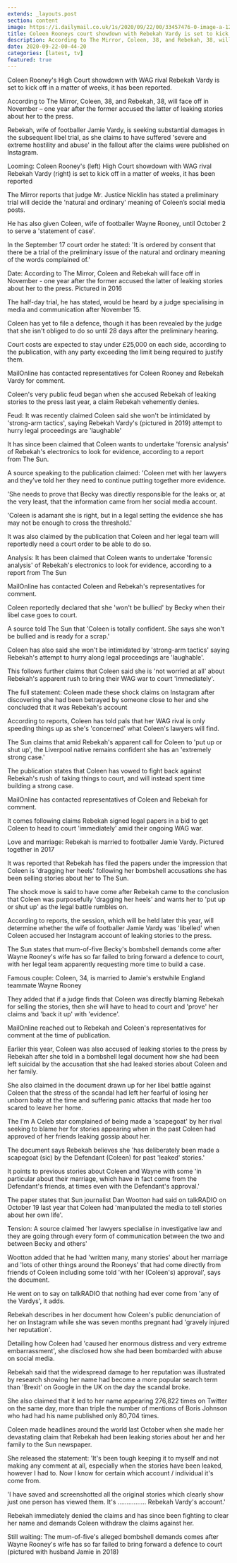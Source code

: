 ```yaml
---
extends: _layouts.post
section: content
image: https://i.dailymail.co.uk/1s/2020/09/22/00/33457476-0-image-a-126_1600731416329.jpg 
title: Coleen Rooneys court showdown with Rebekah Vardy is set to kick off in WEEKS 
description: According to The Mirror, Coleen, 38, and Rebekah, 38, will face off in November - one year after the former accused the latter of leaking stories about her to the press. 
date: 2020-09-22-00-44-20 
categories: [latest, tv] 
featured: true 
--- 
```

Coleen Rooney's High Court showdown with WAG rival Rebekah Vardy is set to kick off in a matter of weeks, it has been reported.

According to The Mirror, Coleen, 38, and Rebekah, 38, will face off in November – one year after the former accused the latter of leaking stories about her to the press.

Rebekah, wife of footballer Jamie Vardy, is seeking substantial damages in the subsequent libel trial, as she claims to have suffered 'severe and extreme hostility and abuse' in the fallout after the claims were published on Instagram.

Looming: Coleen Rooney's (left) High Court showdown with WAG rival Rebekah Vardy (right) is set to kick off in a matter of weeks, it has been reported

The Mirror reports that judge Mr. Justice Nicklin has stated a preliminary trial will decide the 'natural and ordinary' meaning of Coleen’s social media posts.

He has also given Coleen, wife of footballer Wayne Rooney, until October 2 to serve a 'statement of case'.

In the September 17 court order he stated: 'It is ordered by consent that there be a trial of the preliminary issue of the natural and ordinary meaning of the words complained of.'

Date: According to The Mirror, Coleen and Rebekah will face off in November - one year after the former accused the latter of leaking stories about her to the press. Pictured in 2016

The half-day trial, he has stated, would be heard by a judge specialising in media and communication after November 15.

Coleen has yet to file a defence, though it has been revealed by the judge that she isn't obliged to do so until 28 days after the preliminary hearing.

Court costs are expected to stay under £25,000 on each side, according to the publication, with any party exceeding the limit being required to justify them.

MailOnline has contacted representatives for Coleen Rooney and Rebekah Vardy for comment. 

Coleen's very public feud began when she accused Rebekah of leaking stories to the press last year, a claim Rebekah vehemently denies.  

Feud: It was recently claimed Coleen said she won't be intimidated by 'strong-arm tactics', saying Rebekah Vardy's (pictured in 2019) attempt to hurry legal proceedings are 'laughable'

It has since been claimed that Coleen wants to undertake 'forensic analysis' of Rebekah's electronics to look for evidence, according to a report from The Sun.

A source speaking to the publication claimed: 'Coleen met with her lawyers and they’ve told her they need to continue putting together more evidence.

'She needs to prove that Becky was directly responsible for the leaks or, at the very least, that the information came from her social media account.  

'Coleen is adamant she is right, but in a legal setting the evidence she has may not be enough to cross the threshold.'  

It was also claimed by the publication that Coleen and her legal team will reportedly need a court order to be able to do so.

Analysis: It has been claimed that Coleen wants to undertake 'forensic analysis' of Rebekah's electronics to look for evidence, according to a report from The Sun

MailOnline has contacted Coleen and Rebekah's representatives for comment.  

Coleen reportedly declared that she 'won't be bullied' by Becky when their libel case goes to court.

A source told The Sun that 'Coleen is totally confident. She says she won't be bullied and is ready for a scrap.'   

Coleen has also said she won't be intimidated by 'strong-arm tactics' saying Rebekah's attempt to hurry along legal proceedings are 'laughable'.

This follows further claims that Coleen said she is 'not worried at all' about Rebekah's apparent rush to bring their WAG war to court 'immediately'.  

The full statement: Coleen made these shock claims on Instagram after discovering she had been betrayed by someone close to her and she concluded that it was Rebekah's account

According to reports, Coleen has told pals that her WAG rival is only speeding things up as she's 'concerned' what Coleen's lawyers will find. 

The Sun claims that amid Rebekah's apparent call for Coleen to 'put up or shut up', the Liverpool native remains confident she has an 'extremely strong case.'   

The publication states that Coleen has vowed to fight back against Rebekah's rush of taking things to court, and will instead spent time building a strong case. 



MailOnline has contacted representatives of Coleen and Rebekah for comment.   

It comes following claims Rebekah signed legal papers in a bid to get Coleen to head to court 'immediately' amid their ongoing WAG war. 

Love and marriage: Rebekah is married to footballer Jamie Vardy. Pictured together in 2017

It was reported that Rebekah has filed the papers under the impression that Coleen is 'dragging her heels' following her bombshell accusations she has been selling stories about her to The Sun. 

The shock move is said to have come after Rebekah came to the conclusion that Coleen was purposefully 'dragging her heels' and wants her to 'put up or shut up' as the legal battle rumbles on. 

According to reports, the session, which will be held later this year, will determine whether the wife of footballer Jamie Vardy was 'libelled' when Coleen accused her Instagram account of leaking stories to the press. 

The Sun states that mum-of-five Becky's bombshell demands come after Wayne Rooney's wife has so far failed to bring forward a defence to court, with her legal team apparently requesting more time to build a case.

Famous couple: Coleen, 34, is married to Jamie's erstwhile England teammate Wayne Rooney

They added that if a judge finds that Coleen was directly blaming Rebekah for selling the stories, then she will have to head to court and 'prove' her claims and 'back it up' with 'evidence'. 

MailOnline reached out to Rebekah and Coleen's representatives for comment at the time of publication.    

Earlier this year, Coleen was also accused of leaking stories to the press by Rebekah after she told in a bombshell legal document how she had been left suicidal by the accusation that she had leaked stories about Coleen and her family. 

She also claimed in the document drawn up for her libel battle against Coleen that the stress of the scandal had left her fearful of losing her unborn baby at the time and suffering panic attacks that made her too scared to leave her home.

The I'm A Celeb star complained of being made a 'scapegoat' by her rival seeking to blame her for stories appearing when in the past Coleen had approved of her friends leaking gossip about her.

The document says Rebekah believes she 'has deliberately been made a scapegoat (sic) by the Defendant (Coleen) for past 'leaked' stories.' 

It points to previous stories about Coleen and Wayne with some 'in particular about their marriage, which have in fact come from the Defendant's friends, at times even with the Defendant's approval.'  

The paper states that Sun journalist Dan Wootton had said on talkRADIO on October 19 last year that Coleen had 'manipulated the media to tell stories about her own life'.

Tension: A source claimed 'her lawyers specialise in investigative law and they are going through every form of communication between the two and between Becky and others'

Wootton added that he had 'written many, many stories' about her marriage and 'lots of other things around the Rooneys' that had come directly from friends of Coleen including some told 'with her (Coleen's) approval', says the document.

He went on to say on talkRADIO that nothing had ever come from 'any of the Vardys', it adds. 

Rebekah describes in her document how Coleen's public denunciation of her on Instagram while she was seven months pregnant had 'gravely injured her reputation'.

Detailing how Coleen had 'caused her enormous distress and very extreme embarrassment', she disclosed how she had been bombarded with abuse on social media.

Rebekah said that the widespread damage to her reputation was illustrated by research showing her name had become a more popular search term than 'Brexit' on Google in the UK on the day the scandal broke.

She also claimed that it led to her name appearing 276,822 times on Twitter on the same day, more than triple the number of mentions of Boris Johnson who had had his name published only 80,704 times. 

Coleen made headlines around the world last October when she made her devastating claim that Rebekah had been leaking stories about her and her family to the Sun newspaper. 

She released the statement: 'It's been tough keeping it to myself and not making any comment at all, especially when the stories have been leaked, however I had to. Now I know for certain which account / individual it's come from.

'I have saved and screenshotted all the original stories which clearly show just one person has viewed them. It's ……………. Rebekah Vardy's account.'

Rebekah immediately denied the claims and has since been fighting to clear her name and demands Coleen withdraw the claims against her.    

Still waiting: The mum-of-five's alleged bombshell demands comes after Wayne Rooney's wife has so far failed to bring forward a defence to court (pictured with husband Jamie in 2018)

